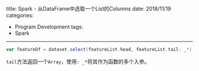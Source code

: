 title: Spark - 从DataFrame中选取一个List的Columns
date: 2018/11/19
categories:
- Program Development
tags:
- Spark
---


```scala
var featureDf = dataset.select(featureList.head, featureList.tail: _*)
```

`tail`方法返回一个`Array`，使用`: _*`将其作为函数的多个入参。
